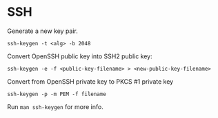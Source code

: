 # SSH

Generate a new key pair.

```
ssh-keygen -t <alg> -b 2048
```

Convert OpenSSH public key into SSH2 public key: 

```
ssh-keygen -e -f <public-key-filename> > <new-public-key-filename>
```

Convert from OpenSSH private key to PKCS #1 private key

```
ssh-keygen -p -m PEM -f filename
```

Run `man ssh-keygen` for more info.
